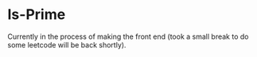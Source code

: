 # Is-Prime
Currently in the process of making the front end (took a small break to do some leetcode will be back shortly).
